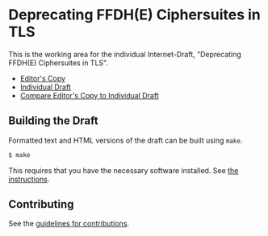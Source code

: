 # Deprecating FFDH(E) Ciphersuites in TLS

This is the working area for the individual Internet-Draft, "Deprecating FFDH(E) Ciphersuites in TLS".

* [Editor's Copy](https://chris-wood.github.io/deprecate-ffdhe/#go.draft-wood-tls-deprecate-ffdhe.html)
* [Individual Draft](https://tools.ietf.org/html/draft-wood-tls-deprecate-ffdhe)
* [Compare Editor's Copy to Individual Draft](https://chris-wood.github.io/deprecate-ffdhe/#go.draft-wood-tls-deprecate-ffdhe.diff)

## Building the Draft

Formatted text and HTML versions of the draft can be built using `make`.

```sh
$ make
```

This requires that you have the necessary software installed.  See
[the instructions](https://github.com/martinthomson/i-d-template/blob/master/doc/SETUP.md).


## Contributing

See the
[guidelines for contributions](https://github.com/chris-wood/deprecate-ffdhe/blob/master/CONTRIBUTING.md).
